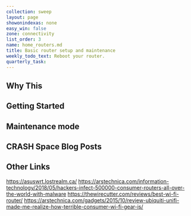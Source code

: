 ```yaml
---
collection: sweep
layout: page
showonindexas: none
easy_win: false
zone: connectivity
list_order: 3
name: home_routers.md
title: Basic router setup and maintenance
weekly_todo_text: Reboot your router.
quarterly_task:
---
```

## Why This

## Getting Started

## Maintenance mode

## CRASH Space Blog Posts

## Other Links

https://asuswrt.lostrealm.ca/
https://arstechnica.com/information-technology/2018/05/hackers-infect-500000-consumer-routers-all-over-the-world-with-malware
https://thewirecutter.com/reviews/best-wi-fi-router/
https://arstechnica.com/gadgets/2015/10/review-ubiquiti-unifi-made-me-realize-how-terrible-consumer-wi-fi-gear-is/
